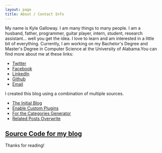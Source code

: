 ```yaml
---
layout: page
title: About / Contact Info
---
```


My name is Kyle Galloway. I am many things to many people. I am a husband, father, programmer, guitar player, intern, student, research assistant... well you get the idea. I love to learn and am interested in a little bit of everything. Currently, I am working on my Bachelor's Degree and Master's Degree in Computer Science at the University of Alabama.You can find more about me at these links:

* [Twitter](https://twitter.com/kylegallowayckg)
* [Facebook](http://www.facebook.com/christopher.kyle.galloway)
* [LinkedIn](www.linkedin.com/in/ckgalloway)
* [Github](https://github.com/kylegalloway)
* [Email](mailto:kyle.galloway.1993@gmail.com)

I created this blog using a combination of multiple sources.

* [The Initial Blog](http://joshualande.com/jekyll-github-pages-poole/)
* [Enable Custom Plugins](http://drewsilcock.co.uk/custom-jekyll-plugins/)
* [For the Categories Generator](https://github.com/recurser/jekyll-plugins)
* [Related Posts Overwrite](https://github.com/jumanji27/related_posts-jekyll_plugin)


## [Source Code for my blog](http://joshualande.com/jekyll-github-pages-poole/)

Thanks for reading!
